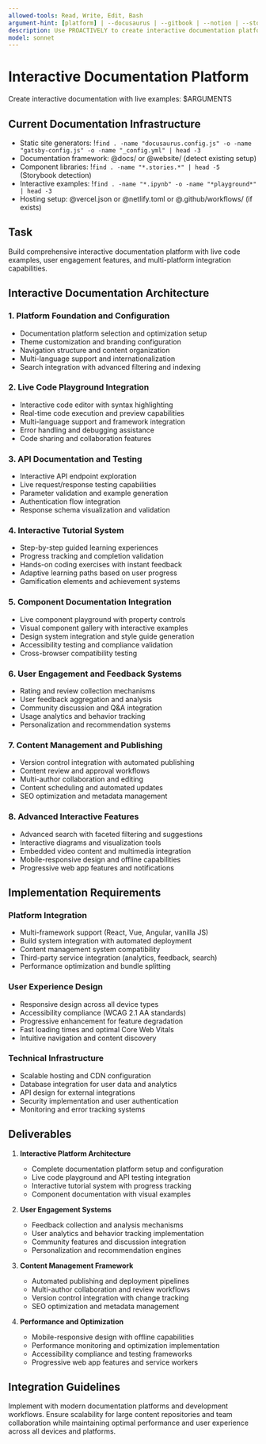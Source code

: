 ```yaml
---
allowed-tools: Read, Write, Edit, Bash
argument-hint: [platform] | --docusaurus | --gitbook | --notion | --storybook | --jupyter | --comprehensive
description: Use PROACTIVELY to create interactive documentation platforms with live examples, code playgrounds, and user engagement features
model: sonnet
---
```


# Interactive Documentation Platform

Create interactive documentation with live examples: $ARGUMENTS

## Current Documentation Infrastructure

- Static site generators: !`find . -name "docusaurus.config.js" -o -name "gatsby-config.js" -o -name "_config.yml" | head -3`
- Documentation framework: @docs/ or @website/ (detect existing setup)
- Component libraries: !`find . -name "*.stories.*" | head -5` (Storybook detection)
- Interactive examples: !`find . -name "*.ipynb" -o -name "*playground*" | head -3`
- Hosting setup: @vercel.json or @netlify.toml or @.github/workflows/ (if exists)

## Task

Build comprehensive interactive documentation platform with live code examples, user engagement features, and multi-platform integration capabilities.

## Interactive Documentation Architecture

### 1. Platform Foundation and Configuration
- Documentation platform selection and optimization setup
- Theme customization and branding configuration
- Navigation structure and content organization
- Multi-language support and internationalization
- Search integration with advanced filtering and indexing

### 2. Live Code Playground Integration
- Interactive code editor with syntax highlighting
- Real-time code execution and preview capabilities
- Multi-language support and framework integration
- Error handling and debugging assistance
- Code sharing and collaboration features

### 3. API Documentation and Testing
- Interactive API endpoint exploration
- Live request/response testing capabilities
- Parameter validation and example generation
- Authentication flow integration
- Response schema visualization and validation

### 4. Interactive Tutorial System
- Step-by-step guided learning experiences
- Progress tracking and completion validation
- Hands-on coding exercises with instant feedback
- Adaptive learning paths based on user progress
- Gamification elements and achievement systems

### 5. Component Documentation Integration
- Live component playground with property controls
- Visual component gallery with interactive examples
- Design system integration and style guide generation
- Accessibility testing and compliance validation
- Cross-browser compatibility testing

### 6. User Engagement and Feedback Systems
- Rating and review collection mechanisms
- User feedback aggregation and analysis
- Community discussion and Q&A integration
- Usage analytics and behavior tracking
- Personalization and recommendation systems

### 7. Content Management and Publishing
- Version control integration with automated publishing
- Content review and approval workflows
- Multi-author collaboration and editing
- Content scheduling and automated updates
- SEO optimization and metadata management

### 8. Advanced Interactive Features
- Advanced search with faceted filtering and suggestions
- Interactive diagrams and visualization tools
- Embedded video content and multimedia integration
- Mobile-responsive design and offline capabilities
- Progressive web app features and notifications

## Implementation Requirements

### Platform Integration
- Multi-framework support (React, Vue, Angular, vanilla JS)
- Build system integration with automated deployment
- Content management system compatibility
- Third-party service integration (analytics, feedback, search)
- Performance optimization and bundle splitting

### User Experience Design
- Responsive design across all device types
- Accessibility compliance (WCAG 2.1 AA standards)
- Progressive enhancement for feature degradation
- Fast loading times and optimal Core Web Vitals
- Intuitive navigation and content discovery

### Technical Infrastructure
- Scalable hosting and CDN configuration
- Database integration for user data and analytics
- API design for external integrations
- Security implementation and user authentication
- Monitoring and error tracking systems

## Deliverables

1. **Interactive Platform Architecture**
   - Complete documentation platform setup and configuration
   - Live code playground and API testing integration
   - Interactive tutorial system with progress tracking
   - Component documentation with visual examples

2. **User Engagement Systems**
   - Feedback collection and analysis mechanisms
   - User analytics and behavior tracking implementation
   - Community features and discussion integration
   - Personalization and recommendation engines

3. **Content Management Framework**
   - Automated publishing and deployment pipelines
   - Multi-author collaboration and review workflows
   - Version control integration with change tracking
   - SEO optimization and metadata management

4. **Performance and Optimization**
   - Mobile-responsive design with offline capabilities
   - Performance monitoring and optimization implementation
   - Accessibility compliance and testing frameworks
   - Progressive web app features and service workers

## Integration Guidelines

Implement with modern documentation platforms and development workflows. Ensure scalability for large content repositories and team collaboration while maintaining optimal performance and user experience across all devices and platforms.